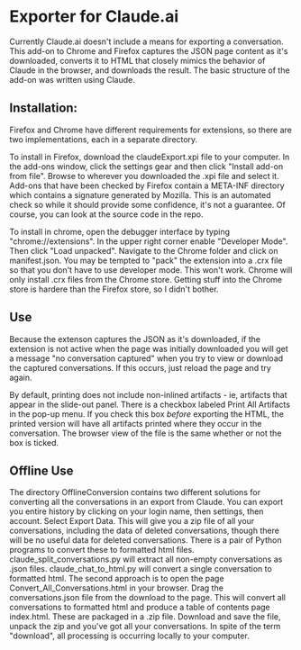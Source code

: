 # Exporter for Claude.ai
Currently Claude.ai doesn't include a means for exporting a conversation. This add-on to Chrome and Firefox captures the JSON page content as it's downloaded, converts it to HTML that closely mimics the behavior of Claude in the browser, and downloads the result. 
The basic structure of the add-on was written using Claude. 

## Installation:
Firefox and Chrome have different requirements for extensions, so there are two implementations, each in a separate directory. 

To install in Firefox, download the claudeExport.xpi file to your computer. In the add-ons window, 
click the settings gear and then click "Install add-on from file". Browse to wherever you downloaded the .xpi file and select it. Add-ons that have been checked by Firefox contain a META-INF directory which contains
a signature generated by Mozilla. This is an automated check so while it should provide some confidence, it's not a guarantee. Of course, you can look at the source code in the repo.

To install in chrome, open the debugger interface by typing "chrome://extensions". In the upper right corner enable "Developer Mode". Then click "Load unpacked". Navigate to the Chrome folder and click on manifest.json.
You may be tempted to "pack" the extension into a .crx file so that you don't have to use developer mode. This won't work. Chrome will only install .crx files from the Chrome store. Getting stuff into the Chrome store is hardere than the Firefox store, so I didn't bother. 

## Use
Because the extenson captures the JSON as it's downloaded, if the extension is not active when the page was initially downloaded you will get a message "no conversation captured" when you try to view or download the captured conversations.
If this occurs, just reload the page and try again. 

By default, printing does not include non-inlined artifacts - ie, artifacts that appear in the slide-out panel. There is a checkbox labeled Print All Artifacts in the pop-up menu. If you check this box *before* exporting the HTML, the printed version will have all artifacts printed where they occur in the conversation. The browser view of the file is the same whether or not the box is ticked. 

## Offline Use

The directory OfflineConversion contains two different solutions for converting all the conversations in an export from Claude. You can export you entire history by clicking on your login name, then settings, then account. Select Export Data. This will give you a zip file of all your conversations, including the data of deleted conversations, though there will be no useful data for deleted conversations. There is a pair of Python programs to convert these to formatted html files. claude_split_conversations.py will extract all non-empty conversations as .json files. claude_chat_to_html.py will convert a single conversation to formatted html. The second approach is to open the page Convert_All_Conversations.html in your browser. Drag the conversations.json file from the download to the page. This will convert all conversations to formatted html and produce a table of contents page index.html. These are packaged in a .zip file. Download and save the file, unpack the zip and you've got all your conversations. In spite of the term "download", all processing is occurring locally to your computer. 
